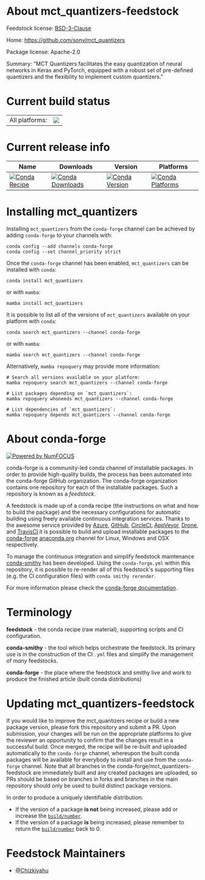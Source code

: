About mct_quantizers-feedstock
==============================

Feedstock license: [BSD-3-Clause](https://github.com/conda-forge/mct_quantizers-feedstock/blob/main/LICENSE.txt)

Home: https://github.com/sony/mct_quantizers

Package license: Apache-2.0

Summary: "MCT Quantizers facilitates the easy quantization of neural networks in Keras and PyTorch,
equipped with a robust set of pre-defined quantizers and the flexibility to implement custom quantizers."


Current build status
====================


<table><tr><td>All platforms:</td>
    <td>
      <a href="https://dev.azure.com/conda-forge/feedstock-builds/_build/latest?definitionId=22230&branchName=main">
        <img src="https://dev.azure.com/conda-forge/feedstock-builds/_apis/build/status/mct_quantizers-feedstock?branchName=main">
      </a>
    </td>
  </tr>
</table>

Current release info
====================

| Name | Downloads | Version | Platforms |
| --- | --- | --- | --- |
| [![Conda Recipe](https://img.shields.io/badge/recipe-mct_quantizers-green.svg)](https://anaconda.org/conda-forge/mct_quantizers) | [![Conda Downloads](https://img.shields.io/conda/dn/conda-forge/mct_quantizers.svg)](https://anaconda.org/conda-forge/mct_quantizers) | [![Conda Version](https://img.shields.io/conda/vn/conda-forge/mct_quantizers.svg)](https://anaconda.org/conda-forge/mct_quantizers) | [![Conda Platforms](https://img.shields.io/conda/pn/conda-forge/mct_quantizers.svg)](https://anaconda.org/conda-forge/mct_quantizers) |

Installing mct_quantizers
=========================

Installing `mct_quantizers` from the `conda-forge` channel can be achieved by adding `conda-forge` to your channels with:

```
conda config --add channels conda-forge
conda config --set channel_priority strict
```

Once the `conda-forge` channel has been enabled, `mct_quantizers` can be installed with `conda`:

```
conda install mct_quantizers
```

or with `mamba`:

```
mamba install mct_quantizers
```

It is possible to list all of the versions of `mct_quantizers` available on your platform with `conda`:

```
conda search mct_quantizers --channel conda-forge
```

or with `mamba`:

```
mamba search mct_quantizers --channel conda-forge
```

Alternatively, `mamba repoquery` may provide more information:

```
# Search all versions available on your platform:
mamba repoquery search mct_quantizers --channel conda-forge

# List packages depending on `mct_quantizers`:
mamba repoquery whoneeds mct_quantizers --channel conda-forge

# List dependencies of `mct_quantizers`:
mamba repoquery depends mct_quantizers --channel conda-forge
```


About conda-forge
=================

[![Powered by
NumFOCUS](https://img.shields.io/badge/powered%20by-NumFOCUS-orange.svg?style=flat&colorA=E1523D&colorB=007D8A)](https://numfocus.org)

conda-forge is a community-led conda channel of installable packages.
In order to provide high-quality builds, the process has been automated into the
conda-forge GitHub organization. The conda-forge organization contains one repository
for each of the installable packages. Such a repository is known as a *feedstock*.

A feedstock is made up of a conda recipe (the instructions on what and how to build
the package) and the necessary configurations for automatic building using freely
available continuous integration services. Thanks to the awesome service provided by
[Azure](https://azure.microsoft.com/en-us/services/devops/), [GitHub](https://github.com/),
[CircleCI](https://circleci.com/), [AppVeyor](https://www.appveyor.com/),
[Drone](https://cloud.drone.io/welcome), and [TravisCI](https://travis-ci.com/)
it is possible to build and upload installable packages to the
[conda-forge](https://anaconda.org/conda-forge) [anaconda.org](https://anaconda.org/)
channel for Linux, Windows and OSX respectively.

To manage the continuous integration and simplify feedstock maintenance
[conda-smithy](https://github.com/conda-forge/conda-smithy) has been developed.
Using the ``conda-forge.yml`` within this repository, it is possible to re-render all of
this feedstock's supporting files (e.g. the CI configuration files) with ``conda smithy rerender``.

For more information please check the [conda-forge documentation](https://conda-forge.org/docs/).

Terminology
===========

**feedstock** - the conda recipe (raw material), supporting scripts and CI configuration.

**conda-smithy** - the tool which helps orchestrate the feedstock.
                   Its primary use is in the construction of the CI ``.yml`` files
                   and simplify the management of *many* feedstocks.

**conda-forge** - the place where the feedstock and smithy live and work to
                  produce the finished article (built conda distributions)


Updating mct_quantizers-feedstock
=================================

If you would like to improve the mct_quantizers recipe or build a new
package version, please fork this repository and submit a PR. Upon submission,
your changes will be run on the appropriate platforms to give the reviewer an
opportunity to confirm that the changes result in a successful build. Once
merged, the recipe will be re-built and uploaded automatically to the
`conda-forge` channel, whereupon the built conda packages will be available for
everybody to install and use from the `conda-forge` channel.
Note that all branches in the conda-forge/mct_quantizers-feedstock are
immediately built and any created packages are uploaded, so PRs should be based
on branches in forks and branches in the main repository should only be used to
build distinct package versions.

In order to produce a uniquely identifiable distribution:
 * If the version of a package **is not** being increased, please add or increase
   the [``build/number``](https://docs.conda.io/projects/conda-build/en/latest/resources/define-metadata.html#build-number-and-string).
 * If the version of a package **is** being increased, please remember to return
   the [``build/number``](https://docs.conda.io/projects/conda-build/en/latest/resources/define-metadata.html#build-number-and-string)
   back to 0.

Feedstock Maintainers
=====================

* [@Chizkiyahu](https://github.com/Chizkiyahu/)

